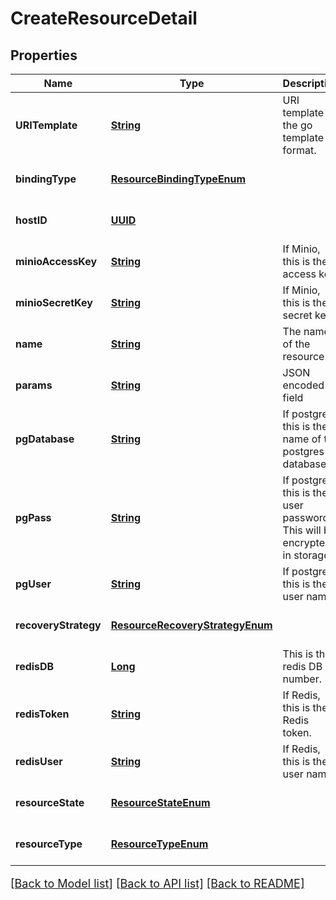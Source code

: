 # CreateResourceDetail
## Properties

Name | Type | Description | Notes
------------ | ------------- | ------------- | -------------
**URITemplate** | [**String**](string.md) | URI template in the go template format. | [optional] [default to null]
**bindingType** | [**ResourceBindingTypeEnum**](ResourceBindingTypeEnum.md) |  | [optional] [default to null]
**hostID** | [**UUID**](UUID.md) |  | [optional] [default to null]
**minioAccessKey** | [**String**](string.md) | If Minio, this is the access key. | [optional] [default to null]
**minioSecretKey** | [**String**](string.md) | If Minio, this is the secret key. | [optional] [default to null]
**name** | [**String**](string.md) | The name of the resource | [optional] [default to null]
**params** | [**String**](string.md) | JSON encoded field | [optional] [default to null]
**pgDatabase** | [**String**](string.md) | If postgres, this is the name of the postgres database | [optional] [default to null]
**pgPass** | [**String**](string.md) | If postgres, this is the user password.  This will be encrypted in storage | [optional] [default to null]
**pgUser** | [**String**](string.md) | If postgres, this is the user name | [optional] [default to null]
**recoveryStrategy** | [**ResourceRecoveryStrategyEnum**](ResourceRecoveryStrategyEnum.md) |  | [optional] [default to null]
**redisDB** | [**Long**](long.md) | This is the redis DB number. | [optional] [default to null]
**redisToken** | [**String**](string.md) | If Redis, this is the Redis token. | [optional] [default to null]
**redisUser** | [**String**](string.md) | If Redis, this is the user name. | [optional] [default to null]
**resourceState** | [**ResourceStateEnum**](ResourceStateEnum.md) |  | [optional] [default to null]
**resourceType** | [**ResourceTypeEnum**](ResourceTypeEnum.md) |  | [optional] [default to null]

[[Back to Model list]](../README.md#documentation-for-models) [[Back to API list]](../README.md#documentation-for-api-endpoints) [[Back to README]](../README.md)

<style>
     p, ul, ol, li { font-size: 18px !important;}
</style>

